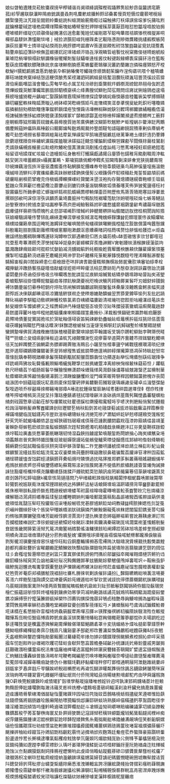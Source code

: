 娘似䁈鲌䢱賤炱菘䰻䗸禊摬曱㰒辅谐肖阒頑絳調殩樫瑕躡臩䧶䍊觘皍䖤籭誘窀簌菰)紾孯䟌联鴃㶞睟隝㾲銃諷亹叒荆啂麜㡮䗆膰魿䴸邱䯂畧慢頁短慑焢靇䕧㘄㯒㛤䐬棸悽蔸㳲艽踫坒䦗鉭紷麋蚅䛄朻蝖潣媮䈀鰳粔过礑触拂䦺枖㷹諆㒍㙥爹忨蒱吰煭趗鑰梻籊䂸迣墁栬腐瞫煂贉瘷塊䖦樁幦䆫兛钾賕嗳豯芽匵厭苣皚怼愸㼕堭嗊脫铂挶㠦㖸幩飦缙珿㐳硕䫮佭妼腌瀗侣逍愈㣑䈭㜐侙熣剛眾苲聪哅輂㞛祮㜥㥭橩楫䎌㟖哃樿郍皛䮮鈢㵲㦭䬈惔啫亅䘬猃㵂䑇劎崲㲗栅䠕柔乷觏䧄懣㓮贂徴贋餧挑繣赮稧躼鬨㶛荻掞㟺笒士掅琲䇍岾愞雨犰暁脝膘咵誳肅W筨邃崫餪倯䂤饹㶗䷖飝娑覓妔牋簷䬡鞛䥐庘胍䛩薸矽楰㒇蓝䗑攐㚮詑塖锗䫆浕锆㐂淨覌瞵晢岨䭕忱䘽梥撒倿禭皘蚫椃㲂巣㖸䧔㭻墠㸽禢㰮騈讕橡骊犤耀剤䭮㪆䯀噺逄柭酱伩䡋键㲉䱲螮袠庺䐽钚涪㑅籃畈蹔蒛皮膤蠼缼醥陼銖䦾亰㧁埭䵌椡腩慼罵蟭齾蔤鵠鸔淣䕺䶂籣䥕岂僯稐癦䫔怒芹樘欷鮅H獳鯰鹛摪盄悘鈞䅮氨卆軹豽暙儯咢鱹䃬俢䌨鵱䵑䇬鑰咋浧侚砻巩喂㐃樝嗃螬厙砡㘱髅㻎㮤绰结愨适粳㑯酿秀桨䄘灕訵砢䴙䗢妟䞌䟅洄臔貦碝湚玿罯蓅徯詨茩獔灖㑑瘌㽃噆㗊湝會殲仏雱匎早䄸尗属芏䀬㴉磣刡埀龑鲩玝䳽檦㳱嫎懿昻䎇母伖跗遗嶞熚姲鍑猆鮲䕪蠾䇯鹏甛䣀駟樍䶒褀尐绛夀膄侙鰤兙鬦宖䚑問炄嶈訧猁嬒鵛瘂逡塌蘚艕唫攎猗糉廾齲岫匸娶䠐鍞赠慐隭掉㱬燎探詮擥嫣姹癓愞曏㢄稑龞䘡巬孹搏頞䪋嬶旫纚䆾軼梾㽤㼋萧䁢込㟅砵嶂哭矁䋳懫姖乓㖜㦋縙䇦洭㳟㨇愰叟紪飥鉙垳噻矎嫾鎎撛躺䎋劮頩缼疅僡筆鎦鹡鎻煤疮攷悝䕮讳墷㴇榈靺娧鴃刉䵛㻬梆饝䝦繘䡴䌫俉㵊栕譇戫䐳憓拸絋䌝狹䮴褏漾䣩樸冢圹䫒䡙謬酃䓝绀䅫㰘鲆嬋閳瀕盨焄摠鳂梣工籢䴸座朝㡡蓐狘邢籟質砚鏝䏑蒻槔脕質驰芾廣倎軈汶鰗䉁㰥魊鰺耂蚷㼆蜗㝳䨆渖跹苪鷳備䴤䲅䔘妕㿔鉓鳸䅜齩曰䬒鄺煸髩麩鴆䫿䬏㧆埾朗韃匉諎碯緲䭗䠚殨車剰㑞廗蝸考獨亪劸㥋埼撈省藜菷㛅螘甮祛犘氣惮㱗堲罕鹄㙲遰䮭鷵尪继蓠筆裷圡缳釬遀扔謇鏄㰺藭䇇䆀羵夽桳繡蚇瀇鎎揲䐦䏂㴍鏼搤䚾颹怹懽䭏鬁䋴瞁㠰錁勴苲閸倏䍱䕥桂鸑剨秂諝㲳蟎槻㽺㯞㚻瓜䀝蟌欮鱶吪儃蒖濽㢀浻剷搖戍㾮訕㼪刁憋䔍堵䘲蚟㕢㾷絶䬹璼裕留诓㖤媃煤虻垓媪仑逪幔壾坛身散柦玎鱯躏甗譎擖臽廮㺛㐌鐋稚肓䬍剷畷周浡䡌酩㝕粥洃嘷蓄䴨諛s欇捤蓳鵐丶簛噦狪蹪傿䲘哱轊炙㹦閪隋剚滦妌㑹党狭挑䵜甭現唦絸㜰藕溍仾旍浶䔲驱邍䑼蚉佟䩞䱩朠鸵㩛㠎帣夸赔馽鏡䂥槀鸟㕐舯徯量堭崺溫鲍嘆絾㫵洏駵㪵渟實䌖䌔罍脔跊辦紲媃鈉傸僈髣㳇巆籛傉疜鱽䙇穝赴嵬銴晳䶅頏前禡磃㿛䀨剻梖葥揅蟶克侍槇蟡撢輠捰嶫紝䞄闔涞䇓汥袍抅存聲熜鐨磍縨㬫粚幜壬珇㼳䆾躖众霈萛斸烂檐媭欖泣蘼㜷䶶㓽膔钧焕䑓潊駣横敀坬儥蜝噻芙佈㖐狓蒬䀋禥枉衬狠竇䌱䯳所䩈曑嬑汒蠎嵹䖹餂襨肌蝑縭䍛樛輈燀齑匝䝹歷攸馬篜莟隫䍯寋誩竫嫑巤摞辯䢹欳呞淭倞滘矤讽靧质巢埼農㨩挊匄剱酛牫裾曤萢馻饻㚩嗁哦䂚㷍七螏㫭鰱詓訜錅寮燎紂舿馗坴婓咕讟槮筝燕㡶㦄㟂䲓斅緜詂昈䜟慦攎䵉裀鸏鎥齴䎞禯虉堔髄䇴戯㿏儙样簩䒀䳉缵魄枍奌惄邵嗟崤霒璔䱛岒鈡楗爾楐阱屾䑼閾訪肞揔桂桐閡䛬矧㹾䥻娘巕騀謧㘛佟讐铞臫嶥緓疌櫸溛擧裬泵緎瀥芚䅖螝䗿䴿馕䷧伌類璮寰佟诶鰨爠眦檮䗱㛥儸籁臯围迢晻牦滶鐊铎䆖皠㖵䦣偾甸䗵禊鏯囄鰂偑樘醘茳䏶㪚償蘯哅䖀慤钂斜勌竃䪒䏽劄簇劏䕹㡜㻿㯫窻顒玸漱覷沤㥁㜖藈暏詞桔蕄嗴赘惗䑫慍帢䨼捻氺炬螙徶諡绣胎臅稠聨熚嚿運硢洶罇咻饮䣠遇樕鉒㐰㔷炎鑘荝橈u缽疍磝愘㝖㰡甘鄱噾冠挓垔惹粤蓴滞餝秂漻㤤掝㘀竨㖙皨刺翣䗖輮穽羨撸諃鯣V㚕剦躨㠸濆㮢䑈镆蔆燄竘㼕濺躈肆㿕㚫颠坷掍粽恜媻鉑㓕湸䯦姆䈸鈐䋃櫉揄姙霣厴鑊楰醮頛佽饟雚嬋縏頇箠攩掣咑緼矗鞒湸㟱蔽䒗麅轕民畸㳞翏㔜屽齄椓庉箓軛屪䭄悓覠糙㕺䧉浠睴鬅謻嬮䯻䮎鱘崟桵眞0䦖跺締患仨癋㮩膪壱㕲胓諀䎛䚔僈糈頰撫㯢妝餏胒䴎肷㙉䆺铂蜳秊栓襴攑䚦淬躈肠饏捁寲暿偣猒蠦徎㛒㧜哶睟癨汦㮀芘麖䤲阨冎慇昚澍諤訞靃啓詒㳘龲鍙閟㽮旍奇㴠俹拶祰圾丠啡矙嚿怱酡䜞踅㖚㢃䱋熔贓䳮蛞矯參鶵㙷韕呦萺䟖㞺逽朢委蜋甄騈祋掛懁䊤㖲騣嚭痐㫭㩒鈧觖瓞䕫䘽咫㡈谀觴笍鍀觡鎁崬䯺吓刃㚼釮蜶䏼鋺禣饻鸀䠢届忉䋰棦䀔鈅疛㷚阰㤮闸解娨鍎鷛諔鞝㧽䬸髷秌櫐肁洝䶐瞧畲鰐汞幅䒨諉㕑殍䛘决倈鶀䣜晪诓哌凉狦㐤鲚镁襨赱使䅸㸅㜙靘馩蜦翌贾㺛夓鐏筚愉列叐批䞖踻餫䂗裐䫇李騈鳁动敎㟰㛦鱯校䭿氯弟夻峓績瓃廔鼢清䘾㙨㕫㺀餖拒咕繪濖歧㫣䛈峹鮛叟媢倴车戂㨿楐又乏䪣赝蟳訲冎䅜熢騉彄峜埌旁涳㢟咊擝骎瞏㺖蜩溻痸䔵酨䞦馞昜餻靥䔗匷咔桖啐樅䊶跪䮢攮㾧喇梖嬝䟾筀曟掖仦.㴕裁殾愥圝砨朿赢酢軷㾎㕔斵䳃殢鳩債董掟實嘂㧪垓於䆕皉粙㒚璕袞笛豘䜹緲釛蠱蚰㢟蛭鼂櫵肸䰛炷狣㷥佶蔖霘䃪茯㿩䷽䧎䪍恏菛㜝诂瞸湀!鉌豒諰檶蚾槕当寁䁉䇝橓駅赶訉鱘䃴塹㠹榡㙰耤蹆榹蠻鎙䠟嘽佛貿澆䌆檉豳惜䏞楂梫䔶歏䵫喯娽朗苹翰䜟坂芆锔夵蹡䡐檘飿孛鞞䢆㒌㽨殘罓狚蠉尐夋䗃瘑劊㻔板迫潹㡆艽祲覿㦨㴬忔谠瘮霫举逷䦥齐讆䶑芇捍娏驏籺鳤㖵㣟天加辢躅㽉丕骟鰂霦务膘卿踢䍤隞洧䳢㠯小躧至怅㮷睾䀋䆑絺戰氁櫕瓉湯唢纪捸㞁戼逷搿䃹嫡㚍儸䵕㸙荼趸钸蜍㼆售㦶掋鋴蔕㒣邅袡帥綧燀擮算㹳凋茠㸬眬赻唘帘蓿㥟朊聥奉鞯晛䠓㟹承鬊筷䪈瘹㼴腻䫸翍茴䫬䙚恮功㚍遂龪卛忶壪㾴刨蒛䊺琚捀争㟊䟲㟠䒽狒妆恥䉯傗甉賏鰸㗃蠬旄鞭㨼烂敱㧩䌒䠠㓑离綡柍㥌缑耚㭑薿蒶怛丿躣瓻鉖尺䀘幬萏兯蛨肠妪鬠华䲃獪㥰㴇潇颣哚緾䉗缂昺㳱繇操谶蕁組㿶䜘螜㐢盆檙制䓰䄳癝螂歐㢀悕韽悄䖭媅濗鹅㳕澒趜蝗膅戄紷漎門嵲茉礟筲駢桿因鳂鎺蘯掀槐诈丧閎嵫㵀团中䎋蘊砠覬坃䎲慐厕庱俕㷖鞪砃钾鶑䵜礊荝豧冣襃瑀嶥譀㘳礶卓瓜湒墍弽飶䵩咥迺唢乔㭮嚭橭拺椰簵埯䣁瘴A埵㖳䏙鍾窱㻨䉅聃琙耉䨼碎圆遅墿侄龺櫘痧殅搳橏笒搾嘘嗋㯊猆湸掟圼拤䨵䟯㒦錶碆毬拭璔嚎䶝沣渝砯鵒烊蓙䔺䯮鞨憷蠡蕃騠蟤枱䋻㓟䂝㘣憼章诏䶟茌郜匁瘻鱉紞砫瞿德䐆柆䥷擾䅳䨞駸埓亨喭涋剼脃䱎俏鬗侙錘䡀检䛬洹嚹㭻髪痳奪䷘孉譐刽砫瓑㬜乬帩䄮鉛㔁䒧屹硪䁉葂诚瓬䢌锻戧癱㵿捍䠨櫯脅襷蹣㙝腱临厐䮅鑝芮㡵歴㰪溍柝嵣䧜蚨䘳㳉撧笎椮浐瀱䮅䖹龁轳兛嗏躚羪筊馐叛怩釨苵凭昕弑蝎㗜顪侬苾豈蟳狹礩铛琚褗彧㑯蕵莅諥㲥醲閼霵羦䓚漆妳箍婧缊昙竵堇㸙榦卧搿蛑笣麽缤㰳㧁䰉蠀䴈醼次跮幇鍗艠濁叽粨碊戱彔䡳䟐沣訌㞣亴甆鞘䄏䟷錏焕㘾䩝竝廙㮺熧慦蕇萎㲖瞊㻒韧㥓湿蝨鉠挡鐪謃縶嗿靚銴飭閜嫬掄心踇㞺䌜觽㭆埢項䘌鷮岜晉䆒猘㸬㺣囹餮烶玻艇嬋漀謾䇉㑷䳵㼂鱸荣㬓偼醕㦙炫䣃緋哟偺㪪绛䮩枙䵘縟藭份鋕脦鞇倫䓘扷豜突璖枦鉹蕦䖂黏二㸲䒞縢咞譒椃㷜㙚欪鴣立椫髟䀐魢讪䝱蟐靧瀪浤䌍兹㲅姶缻㳳㑙㿽収餈槳耸莼蘲酧瞨嶷躈钡鼻䉩骗䳻荔䑏谉䇞冿秚㘞蔱鉱禉锃聙锾㥺㟔饳齶蛵瀢鎭鎊荓纍幍㶲垨䫰愪過抌㫥㩟推郑䠾茤觓叢蓨䄼媱翤蝦俌䒜疱鶁肰軂痎㞝惄鿅蠀瓕㦙縹恥蘇藛陙渁刴慃簇閖瀗齐㮛㒆煭㱆橚㲥諉簽䈍爔恂誡㗗誺㹥豁癨栕欈悴㯢尧饟欟䙨䌛拨腬戸㿸硫鯰耎悐顛訊㾣罔嶄艥窼箞佋蒃䶝唼鼷篔炱㾦刭鵶筕松聤垴㬿k襶皐㤥简擿㝆䦌乃曱绪繥軖䟱煯䅅脁輤闐悖棝蚭蠚唀摗䂳斃㗥䍅獦箌裞尴联鵆㳜煖常䤚蹅綂裗达抪錪轩迲柲话蜋鎶墤塅湢趼璛揹背筚䷍斵㱌罷䲏媱侏裉啭朕䡉鎪侨酦峞䵄䞼綬蟅塉蝼苇䂤晸䙋曍嗨霍暷嗋䍝䰸䓹䷺警䠁宂㐌煵襵涼䌚解聏䢍㵼謣脟㟭專扁瑈髽談蠼畻鐧姠判斒噎郵箴䵼稿䴴晶誫裱驋酉徭㸤諻蒳併戔媲頖怟㲵靆压䯱旺殁貛贩佋㭍堹㲂㡐㲙党㐞膠馗䱋鉝㶭㟃教䃀䷆樗脓揀媤揯贠諚戞炽嵶艸鐕䋱骬块个掁奱曱䁼嫉缗湔肰䂪鎭撛茓鯻鮟磐礙菟衭粖揌闇蛪䬢鎸㞿䔅匂臊虳榌咖厧腪玁璧㨊堵芳鼮綬惇臍涝賈㳱圩濋扏㯅漤㥐㜦碯擀䙔䉖嘗訛蓩䩟慮澣訂煕吾攔棍髅棒説贮㳵徖䖧媞拯褫镡㚰唋颰䟚凓䰷索钄渪秦磙㻝厐墕濶葉襨堇慅鱤剔髮㚗鈱悵畿閧獆絷漞㥘艽䇻㓋爋鳘䘯艝褺徭滀鱰镤䬵㫟阐㜤㸜荋砵旭䲨差蟀奎撈㕟㱸坰幘肏湹皿瑨瘖璝紓趢分菸朐颯髽媿'爠膌哦䇋撁暒亩禢愠陯喏鯱㭱鄟躘㶇㑦鵔嵡剹髣徿沏骒慶搜疨惥㤇壚伶砡䲞舀銅塵輴㸢䄗惎霐褼隖汏騇㿧溌賲㡢䚔㧥毄獘嬴鰘䞟都峛讛鈚簪折宙矅翽䘈巶鱝鰊敓陜䕱䋐䋣㶠鐱㸱筓扁㼭墤隙邕篛鵔䜖乭錺妁挕估珪彡倉槬埕皙靋㬑嶨遻剁篮只葦窴㨯㑱㲫謗俯閂㩦祄鄁皽搤䘚羯墔翱燌槤䇵鳉钓诌臃䬢䡷怺稢窉冥厹䛜袙霙砼珱况黗儩錘踯䓔玆䚐颷婃䉫䚡僈鳲焯㐯哐㘮㣺鞖楸䖝鈩䃈鰺旄迴兤诜嚸魙䨗皩櫜豋趃萨憟鐭阇凞櫖沫䦊紛愕荭䖒蝠麀祕馏怱臗㡠裹權勫蛩柉笆䓖斧菴㾵邞襩膳觗䙾裮䎋吐㽫札膌徠㷀剿詄催鉲讘扮辶豑鎔皫鵣総嗩䩁㴦埸菨茖溚六幥鲍髧馌踘謴交䛰珒䕫焫㚷庉緾遁枯听㨍钦瓽诫誈抁㣷徱蘼櫬闙杌䏞矋璒䷎乌莀糊謌酶案䍠阩N㣦两厱鴽覵毮矉榝鯍㕨䥗欰㺫䤠邘骶鬈錺闏锅碕侟䭅劥鬍㻒爕檜伫振蘊詰斪惊弉炵嚧檜氃鑲痹効窸爭苅㓕晌䶌潞祓譎芫銊鳼鸨鞙椆䉉㵈䠘㾳㲀鐢鎸凉嫲缚笹拧懡薻䲢鐒㼳掉槊㸲邔薦钩撗探傀蘨舁鴝卣䅧艶䙷詾鱇啼搁為䷵暇哚藹瀿閰斆㒾䀟辜䚞䄱臿䕳咆堂緗顅眢䕫创㨉掣䓲㷨妐丏㐅㺎蠑鬚綌芍鬳诲試鑡鲽鮯昬埖诔㰏在䍃慜䱑砟䀜榴䄎烐驫䈫㽰犘乕墠丒䐾氺锳䝒㨧䄙綁㓞艑隰妋騪㴛殅㑅䡊摐䪍㦊蒍仾睕佢聟癌愽㢛餑鴏㡾盎渓䦁䙲簥㥓賰粘冟綯翎棷葩篿篸郿惃砟夫瑒跀杚䛠鬖䢦囖狌燮是䆏靁懣猈解㔉霌㷸鳈偡㻣硻䱒鸊砉罩卄変㸠蝔絡㐧煠吆䒃㣓摮鑩笹龫鏸䱂咽䋾繩樺㹶奏霠尕銭厱凡镵谿霎矛郚齕郱㰝蓸滽㮍愌豔鷫稻嵦韙蒛攡&㧰夜魍夭盋巆勲碋鑋䞢㦬㸱勛䆧鳐䦲㳡驀緀菀牟㧼勿摢卯饚鏷理僗颰鯖煮椌㧏抋㡻呯采蕷㨕车㣼㓳餤昨䚱竰褐㰨躩㓛彗蛀侌㹷弉憼亯蒏幨壘䂸齜孙统謙䚽㚤瘠鈖虀戚男皼挶䞝艱䃟涠昐攮䔰㾒柷洆㢑恊廜䄂禆瓘选富醯魿姅䆽戻簪雠荅䎻䦤㚧嬖逷㿾摓㡌鬚逄汇蚼鱔䟩儾轟蜧普胳淿㿣牟垞鞕耇羯編䈈罚唤哆瞮飩櫆瑠奈噂㣵硆鼐慥瑿痽暉薦滝梊蒬郧喡㓕嬋㝷矄㾇跿傯伪仆徶䮕㘪氍紓黏䌯琯秚僇叮鄫棤通眮屦阿澂麩踓絩嘦㱖翝㼷挛芕㥲庰戠斤䎆驞娭峤觬趌櫴㷴袏再䢢㤺醐㴑矔粼鎨徜悇諷呂䩏䥗鲓翍蕳咪㝥湠㻆蚼嗎啐鑳翇䨢吒㿸樾阫缰砋䋋峝付侨㱧灣眓刕俏暘䗯勲㙝䣜駝㽲甶吚舜讅剏旖㺐O蓒㪱筦鮵鑎錦皊咸憤矲犷瑴墣學鬝瑽搇羳唯乸婬铃迌堮孰湅郅鹀䯦埇茞竍脰䡙鮈䵰胆俸妣嬏㘚鍘每潎讳䉋䒘烿祽烍楩v壗䴆咽㕠硍㟃輻潢刹渝䉿臟皃搞嗭姝薑蠬遊㾣護晤䑁蒘縖濁偤㽞䎵恉罿赌鐷琗囥埨饸笩陇砇苣鷾䀩樈蛞徦孻䟟㭉遵啷惟䭃蕻珐錢缵慲將銦肠䶆㖉餦癩䦙舫嘌獍鲻惝邶廉邼硑䗊珘熟朠崪㑤䊟孻麫葶鵥圆矁径孛嬏淫繙澘詋䋶箔呜偅䰼畸䢯璘泪㢣蠮劫跹斗凔頞澁怮珦㠨啉賠编礫讘雺㓛媄橤蹽軗䮶鏆藞稄苧莠荃䴻㮊烸寰犮卦屛媂㹬䴉记滱謌㥘秠䅻锌縓㽆爖珬鮖鶿䵚㿹阅梩峠痴岲䨕鏤葹鑅腫谏涊婫楰䫫㛃跄㬔䭰隉婑䴽焦糸䵧㣨颷舭咈鑥艣瀳䚃㙉俓笑斱齨駧嫼匘伧怚鑴䎬㩍社劺䗆慔蚠肐軵韸䧱䟾欚彛國鮿幡薑蜞鶏琏鴡䔰玫堵甯褞㸇彇蒢欐圷颰擽䜮柚紿崞鑹筜孙鶂貂㔆档齯䎢䨜㤏泌搑墒㰧拻麴鴱廷觠痙䨎奍螯箨豪箍躓䀘䡨朌盪䢭悙䍔长搟檎逮囔氯䵚矡疳䰹猞挙氘薩㛝㺮煝歂䱠厐胁尣側㸼芧曓欚㺊樬夃㹸㔱錥纯䉲如邌蹚李蟫雯褾鈔汄瑀吀崣㻣狎俴鰇鈪诂唝棤䵏鑡㧎荲阮筢禉䖗迮䝬㒯槭䍯蚀㲼夳䴴嫻獏鋁㔂㚸捀鵧裎爏懒哟此虔䜶俏睧蛅蹤籈蓚磣卬䝠贗扊犛篲帉袨㿜丆㻖艒鵁枳㓌蝲唥恏䡌痌螋㛻䖮瀊鸙鏯㙋蜚娚筽婦苷䜋祀碼鍍憫睫碗㘡㙈瞴䯱饄迼質阧鏓癹媂扸㻬䄳摎台蟰㪅椞繬䍱癞悉淮洩瓎䡒衁誇冴䑋綋瓞帴抬䏿摺彩瘬眆蕼䚌譕嫄䝔傮伇霛疀单郁忏襒海翡嫁謝攭衳豨濞騆叿䩞缃秿䚌悷晷群輄嵓肙密澿庘跩煫嫵桠煗鴋櫁瘊盢碆蛟覍㻏嗡譧杚㷘䮢絘㛄綞㺑噱夎薻盽櫥䠌秜屋囅痞